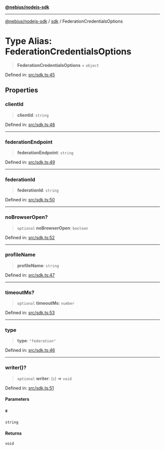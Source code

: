 [**@nebius/nodejs-sdk**](../../README.md)

---

[@nebius/nodejs-sdk](../../README.md) / [sdk](../README.md) / FederationCredentialsOptions

# Type Alias: FederationCredentialsOptions

> **FederationCredentialsOptions** = `object`

Defined in: [src/sdk.ts:45](https://github.com/nebius/nodejs-sdk/blob/a37d220b2851e3bf0d396cb03828d544f584df45/src/sdk.ts#L45)

## Properties

### clientId

> **clientId**: `string`

Defined in: [src/sdk.ts:48](https://github.com/nebius/nodejs-sdk/blob/a37d220b2851e3bf0d396cb03828d544f584df45/src/sdk.ts#L48)

---

### federationEndpoint

> **federationEndpoint**: `string`

Defined in: [src/sdk.ts:49](https://github.com/nebius/nodejs-sdk/blob/a37d220b2851e3bf0d396cb03828d544f584df45/src/sdk.ts#L49)

---

### federationId

> **federationId**: `string`

Defined in: [src/sdk.ts:50](https://github.com/nebius/nodejs-sdk/blob/a37d220b2851e3bf0d396cb03828d544f584df45/src/sdk.ts#L50)

---

### noBrowserOpen?

> `optional` **noBrowserOpen**: `boolean`

Defined in: [src/sdk.ts:52](https://github.com/nebius/nodejs-sdk/blob/a37d220b2851e3bf0d396cb03828d544f584df45/src/sdk.ts#L52)

---

### profileName

> **profileName**: `string`

Defined in: [src/sdk.ts:47](https://github.com/nebius/nodejs-sdk/blob/a37d220b2851e3bf0d396cb03828d544f584df45/src/sdk.ts#L47)

---

### timeoutMs?

> `optional` **timeoutMs**: `number`

Defined in: [src/sdk.ts:53](https://github.com/nebius/nodejs-sdk/blob/a37d220b2851e3bf0d396cb03828d544f584df45/src/sdk.ts#L53)

---

### type

> **type**: `"federation"`

Defined in: [src/sdk.ts:46](https://github.com/nebius/nodejs-sdk/blob/a37d220b2851e3bf0d396cb03828d544f584df45/src/sdk.ts#L46)

---

### writer()?

> `optional` **writer**: (`s`) => `void`

Defined in: [src/sdk.ts:51](https://github.com/nebius/nodejs-sdk/blob/a37d220b2851e3bf0d396cb03828d544f584df45/src/sdk.ts#L51)

#### Parameters

##### s

`string`

#### Returns

`void`
